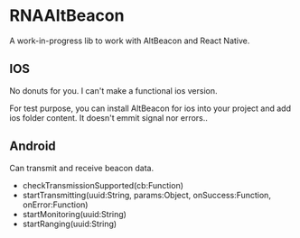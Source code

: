 # RNAAltBeacon

A work-in-progress lib to work with AltBeacon and React Native.

## IOS

No donuts for you. I can't make a functional ios version.

For test purpose, you can install AltBeacon for ios into your project and add ios folder content.
It doesn't emmit signal nor errors..

## Android

Can transmit and receive beacon data.

- checkTransmissionSupported(cb:Function)
- startTransmitting(uuid:String, params:Object, onSuccess:Function, onError:Function)
- startMonitoring(uuid:String)
- startRanging(uuid:String)
